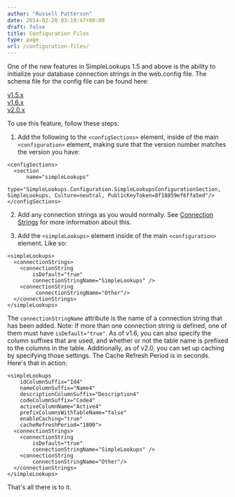 ```yaml
---
author: "Russell Patterson"
date: 2014-02-20 03:19:47+00:00
draft: false
title: Configuration Files
type: page
url: /configuration-files/
---
```

One of the new features in SimpleLookups 1.5 and above is the ability to initialize your database connection strings in the web.config file. The schema file for the config file can be found here:

[v1.5.x](/schemas/1.5/SimpleLookups.xsd)  
[v1.6.x](/schemas/1.6/SimpleLookups.xsd)  
[v2.0.x](/schemas/2.0/SimpleLookups.xsd)

To use this feature, follow these steps:

1. Add the following to the ```<configSections>``` element, inside of the main ```<configuration>``` element, making sure that the version number matches the version you have:

```
<configSections>
  <section 
      name="simpleLookups" 
      type="SimpleLookups.Configuration.SimpleLookupsConfigurationSection, SimpleLookups, Culture=neutral, PublicKeyToken=8f18859ef6ffa5ed"/>
</configSections>
```

2. Add any connection strings as you would normally. See [Connection Strings](https://docs.microsoft.com/en-us/dotnet/framework/data/adonet/ef/connection-strings) for more information about this.

3. Add the ```<simpleLookups>``` element inside of the main ```<configuration>``` element. Like so:
   
```
<simpleLookups>
  <connectionStrings>
    <connectionString 
        isDefault="true" 
        connectionStringName="SimpleLookups" />
    <connectionString 
         connectionStringName="Other"/>
  </connectionStrings>
</simpleLookups>
```

The ```connectionStringName``` attribute is the name of a connection string that has been added. Note: If more than one connection string is defined, one of them must have ```isDefault="true"```. As of v1.6, you can also specify the column suffixes that are used, and whether or not the table name is prefixed to the columns in the table. Additionally, as of v2.0, you can set up caching by specifying those settings. The Cache Refresh Period is in seconds. Here's that in action:

```  
<simpleLookups 
    idColumnSuffix="Id4" 
    nameColumnSuffix="Name4" 
    descriptionColumnSuffix="Description4" 
    codeColumnSuffix="Code4" 
    activeColumnName="Active4" 
    prefixColumnsWithTableName="false" 
    enableCaching="true" 
    cacheRefreshPeriod="1800">
  <connectionStrings>
    <connectionString 
        isDefault="true" 
        connectionStringName="SimpleLookups" />
    <connectionString 
        connectionStringName="Other"/>
  </connectionStrings>
</simpleLookups>
```

That's all there is to it.
